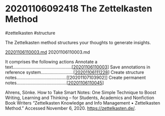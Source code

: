 # 20201106092418 The Zettelkasten Method
#zettelkasten #structure

The Zettelkasten method structures your thoughts to generate
insights.

[20201106110003.md](20201106110003.md)
<a>20201106110003.md</a>

It comprises the following actions
Annotate a text...............................................[[20201106110003]]
Save annotations in reference system..........................[[20201106111228]]
Create structure notes........................................[[20201107103902]]
Create permanent notes........................................[[20201106110045]]

Ahrens, Sönke. How to Take Smart Notes: One Simple Technique to Boost Writing,
    Learning and Thinking – for Students, Academics and Nonfiction Book Writers
“Zettelkasten Knowledge and Info Management • Zettelkasten Method.”
    Accessed November 6, 2020. https://zettelkasten.de/.

[//begin]: # "Autogenerated link references for markdown compatibility"
[20201106110003]: 20201106110003 "20201106110003 Annotating a Text"
[20201106111228]: 20201106111228 "20201106111228 Reference System"
[20201106110045]: 20201106110045 "20201106110045 Permanent Note"
[//end]: # "Autogenerated link references"
